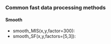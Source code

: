 ### Common fast data processing methods

#### Smooth

- smooth_MIS(x,y,factor=300):
- smooth_SF(x,y,factors=[5,3]):